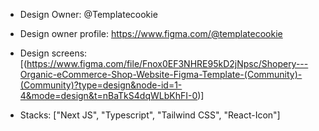 - Design Owner: @Templatecookie

- Design owner profile: https://www.figma.com/@templatecookie

- Design screens: [(https://www.figma.com/file/Fnox0EF3NHRE95kD2jNpsc/Shopery---Organic-eCommerce-Shop-Website-Figma-Template-(Community)-(Community)?type=design&node-id=1-4&mode=design&t=nBaTkS4dqWLbKhFI-0)]

- Stacks: ["Next JS", "Typescript", "Tailwind CSS", "React-Icon"]
